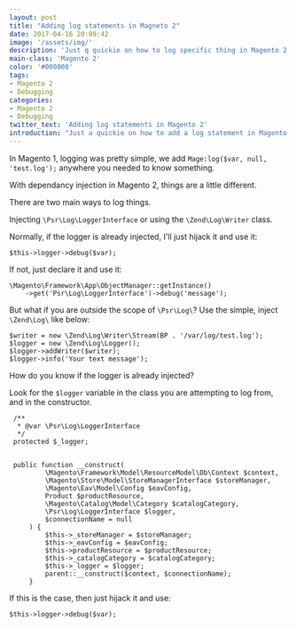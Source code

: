 ```yaml
---
layout: post
title: "Adding log statements in Magneto 2"
date: 2017-04-16 20:09:42
image: '/assets/img/'
description: 'Just q quickie on how to log specific thing in Magento 2'
main-class: 'Magento 2'
color: '#000000'
tags:
- Magento 2
- Debugging
categories:
- Magento 2
- Debugging
twitter_text: 'Adding log statements in Magento 2'
introduction: "Just a quickie on how to add a log statement in Magento 2"
---
```


In Magento 1, logging was pretty simple, we add `Mage:log($var, null, 'test.log');` anywhere you needed to know something.

With dependancy injection in Magento 2, things are a little different. 

There are two main ways to log things.

Injecting `\Psr\Log\LoggerInterface` or using the `\Zend\Log\Writer` class.

Normally, if the logger is already injected, I'll just hijack it and use it:

```
$this->logger->debug($var);
```

If not, just declare it and use it:

```
\Magento\Framework\App\ObjectManager::getInstance()
    ->get('Psr\Log\LoggerInterface')->debug('message');
```

But what if you are outside the scope of `\Psr\Log\`? Use the simple, inject `\Zend\Log\` like below: 

```
$writer = new \Zend\Log\Writer\Stream(BP . '/var/log/test.log');
$logger = new \Zend\Log\Logger();
$logger->addWriter($writer);
$logger->info('Your text message');
```

How do you know if the logger is already injected?

Look for the `$logger` variable in the class you are attempting to log from, and in the constructor.

```
 /**
  * @var \Psr\Log\LoggerInterface
  */
 protected $_logger;


 public function __construct(
         \Magento\Framework\Model\ResourceModel\Db\Context $context,
         \Magento\Store\Model\StoreManagerInterface $storeManager,
         \Magento\Eav\Model\Config $eavConfig,
         Product $productResource,
         \Magento\Catalog\Model\Category $catalogCategory,
         \Psr\Log\LoggerInterface $logger,
         $connectionName = null
     ) {
         $this->_storeManager = $storeManager;
         $this->_eavConfig = $eavConfig;
         $this->productResource = $productResource;
         $this->_catalogCategory = $catalogCategory;
         $this->_logger = $logger;
         parent::__construct($context, $connectionName);
     }
```

If this is the case, then just hijack it and use: 

```
$this->logger->debug($var);
```

